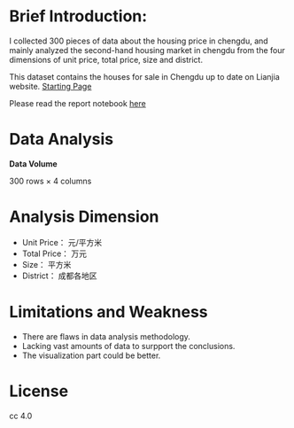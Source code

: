 # Brief Introduction:

I collected 300 pieces of data about the housing price in chengdu, and mainly analyzed the second-hand housing market in chengdu from the four dimensions of unit price, total price, size and district.

This dataset contains the houses for sale in Chengdu up to date on Lianjia website. [Starting Page](https://cd.lianjia.com/ershoufang/co32/)

Please read the report notebook [here](https://nbviewer.jupyter.org/github/Catmint1215/python-data-assignments/blob/master/Assignment2/Assignment02.ipynb)
# Data Analysis

**Data Volume**

300 rows × 4 columns

# Analysis Dimension

- Unit Price： 元/平方米
- Total Price： 万元
- Size： 平方米
- District： 成都各地区

# Limitations and Weakness

- There are flaws in data analysis methodology.
- Lacking vast amounts of data to surpport the conclusions.
- The visualization part could be better.

# License

cc 4.0
